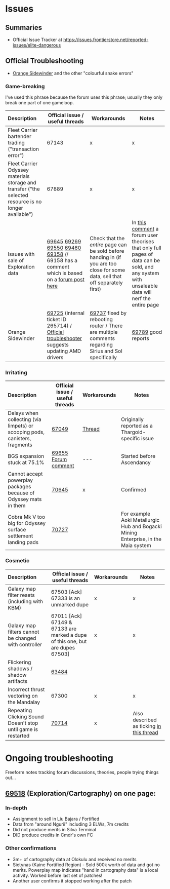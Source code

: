 # Issues

## Summaries

* Official Issue Tracker at https://issues.frontierstore.net/reported-issues/elite-dangerous

## Official Troubleshooting

 - [Orange Sidewinder](https://customersupport.frontier.co.uk/hc/en-us/articles/4405945255954-What-does-the-connection-error-I-am-seeing-mean) and the other "colourful snake errors"

### Game-breaking
I've used this phrase because the forum uses this phrase; usually they only break one part of one gameloop.

| Description | Official issue / useful threads | Workarounds | Notes | 
| :--- | --- | --- | --- |
| Fleet Carrier bartender trading ("transaction error") | 67143 | x | x | 
| Fleet Carrier Odyssey materials storage and transfer ("the selected resource is no longer available") | 67889 | x | x | 
| Issues with sale of Exploration data  | [69645](https://issues.frontierstore.net/issue-detail/69645) [69269](https://issues.frontierstore.net/issue-detail/69269) [69550](https://issues.frontierstore.net/issue-detail/69550) [69460](https://issues.frontierstore.net/issue-detail/69460) [69158](https://issues.frontierstore.net/issue-detail/69158) // 69158 has a comment which is based on a [forum post here](https://forums.frontier.co.uk/threads/elite-dangerous-update-19-02-28-november-2024.630817/post-10498356) | Check that the *entire* page can be sold before handing in (if you are too close for some data, sell that off separately first) | In [this comment](https://forums.frontier.co.uk/threads/elite-dangerous-powerplay-2-0-questions-and-answers.628260/post-10500457) a forum user theorises that only full pages of data can be sold, and any system with unsaleable data will nerf the entire page | 
| Orange Sidewinder | [69725](https://issues.frontierstore.net/issue-detail/69725) (internal ticket ID 265714) / [Official troubleshooter](https://customersupport.frontier.co.uk/hc/en-us/articles/4405945255954-What-does-the-connection-error-I-am-seeing-mean) suggests updating AMD drivers | [69737](https://issues.frontierstore.net/issue-detail/69737) fixed by rebooting router / There are multiple comments regarding Sirius and Sol specifically | [69789](https://issues.frontierstore.net/issue-detail/69789) good reports | 

### Irritating

| Description | Official issue / useful threads | Workarounds | Notes | 
| :--- | --- | --- | --- | 
| Delays when collecting (via limpets) or scooping pods, canisters, fragments | [67049](https://issues.frontierstore.net/issue-detail/67049) | [Thread](https://forums.frontier.co.uk/threads/collector-limpets-getting-stuck-at-the-cargo-scoop-the-apparent-cause-and-a-workaround.629224/page-2) | Originally reported as a Thargoid-specific issue  | 
| BGS expansion stuck at 75.1% | [69655](https://issues.frontierstore.net/issue-detail/69655) [Forum comment](https://forums.frontier.co.uk/threads/bgs-since-ascendancy.630600/post-10499834) | --- | Started before Ascendancy |
| Cannot accept powerplay packages because of Odyssey mats in them | [70645](https://issues.frontierstore.net/issue-detail/70645) | x | Confirmed | 
| Cobra Mk V too big for Odyssey surface settlement landing pads | [70727](https://issues.frontierstore.net/issue-detail/70727) | | For example Aoki Metallurgic Hub and Bogacki Mining Enterprise, in the Maia system |

### Cosmetic

| Description | Official issue / useful threads | Workarounds | Notes |
| :--- | --- | --- | --- |
| Galaxy map filter resets (including with KBM) | 67503 [Ack] 67333 is an unmarked dupe | x | x |
| Galaxy map filters cannot be changed with controller  | 67011 [Ack] 67149 & 67133 are marked a dupe of this one, but are dupes 67503]  | x | x |
| Flickering shadows / shadow artifacts | [63484](https://issues.frontierstore.net/issue-detail/63484) | | |
| Incorrect thrust vectoring on the Mandalay | 67300 | x | x | 
| Repeating Clicking Sound Doesn't stop until game is restarted | [70714](https://issues.frontierstore.net/issue-detail/70714) | x | Also described as ticking [in this thread](https://forums.frontier.co.uk/threads/annoying-ticking.616497/page-2#post-10481217) | 

# Ongoing troubleshooting

Freeform notes tracking forum discussions, theories, people trying things out...

## [69518](https://issues.frontierstore.net/issue-detail/69158) (Exploration/Cartography) on one page:
### In-depth
 - Assignment to sell in Liu Bajara / Fortified
 - Data from "around Ngurii" including 3 ELWs, 7m credits
 - Did not produce merits in Silva Terminal
 - DID produce credits in Cmdr's own FC
### Other confirmations
 - 3m+ of cartography data at Olokulu and received no merits
 - Sietynas (Kaine Fortified Region) - Sold 500k worth of data and got no merits. Powerplay map indicates "hand in cartography data" is a local activity. Worked before last set of patches!
 - Another user confirms it stopped working after the patch
